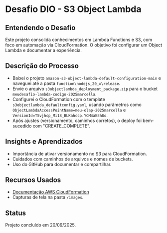 # Desafio DIO - S3 Object Lambda

## Entendendo o Desafio
Este projeto consolida conhecimentos em Lambda Functions e S3, com foco em automação via CloudFormation. O objetivo foi configurar um Object Lambda e documentar a experiência.

## Descrição do Processo
- Baixei o projeto `amazon-s3-object-lambda-default-configuration-main` e naveguei até a pasta `function\nodejs_20_x\release`.
- Envie o arquivo `s3objectlambda_deployment_package.zip` para o bucket `meudesafio-lambda-codigo-2025marcella`.
- Configurei o CloudFormation com o template `s3objectlambda_defaultconfig.yaml`, usando parâmetros como `ObjectLambdaAccessPointName=meu-olap-2025marcella` e `VersionId=TSvjhcp_Mi18_BLKahccp.YCM4aBEhUo`.
- Após ajustes (versionamento, caminhos corretos), o deploy foi bem-sucedido com "CREATE_COMPLETE".

## Insights e Aprendizados
- Importância de ativar versionamento no S3 para CloudFormation.
- Cuidados com caminhos de arquivos e nomes de buckets.
- Uso do GitHub para documentar e compartilhar.

## Recursos Usados
- [Documentação AWS CloudFormation](https://docs.aws.amazon.com/cloudformation/)
- Capturas de tela na pasta `/images`.

## Status
Projeto concluído em 20/09/2025.
